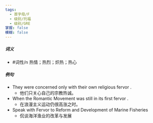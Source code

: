 ```yaml
---
tags:
  - 首字母/F
  - 级别/托福
  - 级别/GRE
掌握: false
模糊: false
---
```

##### 词义
- #词性/n  热情；热烈；炽热；热心
##### 例句
- They were concerned only with their own religious fervor .
	- 他们只关心自己的宗教热诚。
- When the Romantic Movement was still in its first fervor .
	- 在浪漫主义运动仍很高涨之时。
- Speak with Fervor to Reform and Development of Marine Fisheries
	- 侃谈海洋渔业的改革与发展
